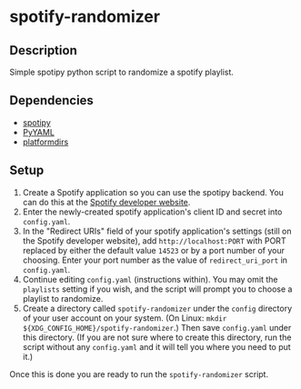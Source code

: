 # spotify-randomizer

## Description
Simple spotipy python script to randomize a spotify playlist.

## Dependencies
* [spotipy](https://pypi.org/project/spotipy/)
* [PyYAML](https://pypi.org/project/PyYAML/)
* [platformdirs](https://pypi.org/project/platformdirs/)

## Setup
1. Create a Spotify application so you can use the spotipy backend.
You can do this at the [Spotify developer website](https://developer.spotify.com/dashboard).
1. Enter the newly-created spotify application's client ID and secret into `config.yaml`.
1. In the "Redirect URIs" field of your spotify application's settings
(still on the Spotify developer website),
add `http://localhost:PORT` with PORT replaced by either the default value `14523` or by a port number of your choosing.
Enter your port number as the value of `redirect_uri_port` in `config.yaml`.
1. Continue editing `config.yaml` (instructions within).
You may omit the `playlists` setting if you wish,
and the script will prompt you to choose a playlist to randomize.
1. Create a directory called `spotify-randomizer` under the `config` directory of your user account on your system.
(On Linux: `mkdir ${XDG_CONFIG_HOME}/spotify-randomizer`.)
Then save `config.yaml` under this directory.
(If you are not sure where to create this directory, run the script without any `config.yaml` and it will tell you where you need to put it.)

Once this is done you are ready to run the `spotify-randomizer` script.

